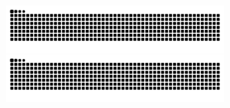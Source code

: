 

![Dark](https://raw.githubusercontent.com/Caraluvian/Caraluvian/refs/heads/output/github-contribution-grid-snake-dark.svg)
![Light](https://raw.githubusercontent.com/Caraluvian/Caraluvian/refs/heads/output/github-contribution-grid-snake.svg)

